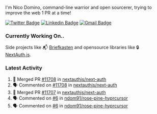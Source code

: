 
I'm Nico Domino, command-line warrior and open sourcerer, trying to improve the web 1 PR at a time!

[![Twitter Badge](https://img.shields.io/badge/-@ndom91-1ca0f1?style=flat-square&labelColor=1ca0f1&logo=twitter&logoColor=white&link=https://twitter.com/ndom91)](https://twitter.com/ndom91) [![Linkedin Badge](https://img.shields.io/badge/-ndom91-blue?style=flat-square&logo=Linkedin&logoColor=white&link=https://www.linkedin.com/in/ndom91/)](https://www.linkedin.com/in/ndom91/) [![Gmail Badge](https://img.shields.io/badge/-yo@ndo.dev-c14438?style=flat-square&logo=mail.ru&logoColor=white&link=mailto:yo@ndo.dev)](mailto:yo@ndo.dev)

### Currently Working On..

Side projects like 📬 [Briefkasten](https://briefkastenhq.com) and opensource libraries like 🔒 [NextAuth.js](https://github.com/nextauthjs/next-auth).

<!--START_SECTION_PROFILE_VIEWS:readme-info-->
<!--END_SECTION_PROFILE_VIEWS:readme-info-->

<!--START_SECTION_DAILY_COMMIT:readme-info-->
<!--END_SECTION_DAILY_COMMIT:readme-info-->

<!--START_SECTION_WEEKLY_COMMIT:readme-info-->
<!--END_SECTION_WEEKLY_COMMIT:readme-info-->

### Latest Activity

<!--START_SECTION:activity-->
1. 🎉 Merged PR [#11708](https://github.com/nextauthjs/next-auth/pull/11708) in [nextauthjs/next-auth](https://github.com/nextauthjs/next-auth)
2. 🗣 Commented on [#11708](https://github.com/nextauthjs/next-auth/pull/11708#issuecomment-2316769462) in [nextauthjs/next-auth](https://github.com/nextauthjs/next-auth)
3. 🎉 Merged PR [#11707](https://github.com/nextauthjs/next-auth/pull/11707) in [nextauthjs/next-auth](https://github.com/nextauthjs/next-auth)
4. 🗣 Commented on [#6](https://github.com/ndom91/rose-pine-hyprcursor/issues/6#issuecomment-2316174008) in [ndom91/rose-pine-hyprcursor](https://github.com/ndom91/rose-pine-hyprcursor)
5. 🗣 Commented on [#6](https://github.com/ndom91/rose-pine-hyprcursor/issues/6#issuecomment-2316170767) in [ndom91/rose-pine-hyprcursor](https://github.com/ndom91/rose-pine-hyprcursor)
<!--END_SECTION:activity-->
